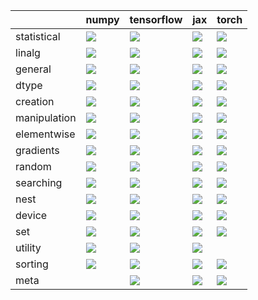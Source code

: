 |              | numpy                                                                                                                                           | tensorflow                                                                                                                                      | jax                                                                                                                                             | torch                                                                                                                                           |
|:-------------|:------------------------------------------------------------------------------------------------------------------------------------------------|:------------------------------------------------------------------------------------------------------------------------------------------------|:------------------------------------------------------------------------------------------------------------------------------------------------|:------------------------------------------------------------------------------------------------------------------------------------------------|
| statistical  | <a href="Functional API/Core/statistical.md" rel="noopener noreferrer" target="_blank"><img src=https://img.shields.io/badge/-failure-red></a>  | <a href="Functional API/Core/statistical.md" rel="noopener noreferrer" target="_blank"><img src=https://img.shields.io/badge/-failure-red></a>  | <a href="Functional API/Core/statistical.md" rel="noopener noreferrer" target="_blank"><img src=https://img.shields.io/badge/-failure-red></a>  | <a href="Functional API/Core/statistical.md" rel="noopener noreferrer" target="_blank"><img src=https://img.shields.io/badge/-failure-red></a>  |
| linalg       | <a href="Functional API/Core/linalg.md" rel="noopener noreferrer" target="_blank"><img src=https://img.shields.io/badge/-failure-red></a>       | <a href="Functional API/Core/linalg.md" rel="noopener noreferrer" target="_blank"><img src=https://img.shields.io/badge/-failure-red></a>       | <a href="Functional API/Core/linalg.md" rel="noopener noreferrer" target="_blank"><img src=https://img.shields.io/badge/-failure-red></a>       | <a href="Functional API/Core/linalg.md" rel="noopener noreferrer" target="_blank"><img src=https://img.shields.io/badge/-failure-red></a>       |
| general      | <a href="Functional API/Core/general.md" rel="noopener noreferrer" target="_blank"><img src=https://img.shields.io/badge/-failure-red></a>      | <a href="Functional API/Core/general.md" rel="noopener noreferrer" target="_blank"><img src=https://img.shields.io/badge/-failure-red></a>      | <a href="Functional API/Core/general.md" rel="noopener noreferrer" target="_blank"><img src=https://img.shields.io/badge/-failure-red></a>      | <a href="Functional API/Core/general.md" rel="noopener noreferrer" target="_blank"><img src=https://img.shields.io/badge/-failure-red></a>      |
| dtype        | <a href="Functional API/Core/dtype.md" rel="noopener noreferrer" target="_blank"><img src=https://img.shields.io/badge/-failure-red></a>        | <a href="Functional API/Core/dtype.md" rel="noopener noreferrer" target="_blank"><img src=https://img.shields.io/badge/-failure-red></a>        | <a href="Functional API/Core/dtype.md" rel="noopener noreferrer" target="_blank"><img src=https://img.shields.io/badge/-failure-red></a>        | <a href="Functional API/Core/dtype.md" rel="noopener noreferrer" target="_blank"><img src=https://img.shields.io/badge/-failure-red></a>        |
| creation     | <a href="Functional API/Core/creation.md" rel="noopener noreferrer" target="_blank"><img src=https://img.shields.io/badge/-failure-red></a>     | <a href="Functional API/Core/creation.md" rel="noopener noreferrer" target="_blank"><img src=https://img.shields.io/badge/-failure-red></a>     | <a href="Functional API/Core/creation.md" rel="noopener noreferrer" target="_blank"><img src=https://img.shields.io/badge/-failure-red></a>     | <a href="Functional API/Core/creation.md" rel="noopener noreferrer" target="_blank"><img src=https://img.shields.io/badge/-failure-red></a>     |
| manipulation | <a href="Functional API/Core/manipulation.md" rel="noopener noreferrer" target="_blank"><img src=https://img.shields.io/badge/-failure-red></a> | <a href="Functional API/Core/manipulation.md" rel="noopener noreferrer" target="_blank"><img src=https://img.shields.io/badge/-failure-red></a> | <a href="Functional API/Core/manipulation.md" rel="noopener noreferrer" target="_blank"><img src=https://img.shields.io/badge/-failure-red></a> | <a href="Functional API/Core/manipulation.md" rel="noopener noreferrer" target="_blank"><img src=https://img.shields.io/badge/-failure-red></a> |
| elementwise  | <a href="Functional API/Core/elementwise.md" rel="noopener noreferrer" target="_blank"><img src=https://img.shields.io/badge/-failure-red></a>  | <a href="Functional API/Core/elementwise.md" rel="noopener noreferrer" target="_blank"><img src=https://img.shields.io/badge/-failure-red></a>  | <a href="Functional API/Core/elementwise.md" rel="noopener noreferrer" target="_blank"><img src=https://img.shields.io/badge/-failure-red></a>  | <a href="Functional API/Core/elementwise.md" rel="noopener noreferrer" target="_blank"><img src=https://img.shields.io/badge/-failure-red></a>  |
| gradients    | <a href="Functional API/Core/gradients.md" rel="noopener noreferrer" target="_blank"><img src=https://img.shields.io/badge/-failure-red></a>    | <a href="Functional API/Core/gradients.md" rel="noopener noreferrer" target="_blank"><img src=https://img.shields.io/badge/-failure-red></a>    | <a href="Functional API/Core/gradients.md" rel="noopener noreferrer" target="_blank"><img src=https://img.shields.io/badge/-failure-red></a>    | <a href="Functional API/Core/gradients.md" rel="noopener noreferrer" target="_blank"><img src=https://img.shields.io/badge/-failure-red></a>    |
| random       | <a href="Functional API/Core/random.md" rel="noopener noreferrer" target="_blank"><img src=https://img.shields.io/badge/-failure-red></a>       | <a href="Functional API/Core/random.md" rel="noopener noreferrer" target="_blank"><img src=https://img.shields.io/badge/-failure-red></a>       | <a href="Functional API/Core/random.md" rel="noopener noreferrer" target="_blank"><img src=https://img.shields.io/badge/-failure-red></a>       | <a href="Functional API/Core/random.md" rel="noopener noreferrer" target="_blank"><img src=https://img.shields.io/badge/-failure-red></a>       |
| searching    | <a href="Functional API/Core/searching.md" rel="noopener noreferrer" target="_blank"><img src=https://img.shields.io/badge/-failure-red></a>    | <a href="Functional API/Core/searching.md" rel="noopener noreferrer" target="_blank"><img src=https://img.shields.io/badge/-failure-red></a>    | <a href="Functional API/Core/searching.md" rel="noopener noreferrer" target="_blank"><img src=https://img.shields.io/badge/-failure-red></a>    | <a href="Functional API/Core/searching.md" rel="noopener noreferrer" target="_blank"><img src=https://img.shields.io/badge/-failure-red></a>    |
| nest         | <a href="Functional API/Core/nest.md" rel="noopener noreferrer" target="_blank"><img src=https://img.shields.io/badge/-failure-red></a>         | <a href="Functional API/Core/nest.md" rel="noopener noreferrer" target="_blank"><img src=https://img.shields.io/badge/-failure-red></a>         | <a href="Functional API/Core/nest.md" rel="noopener noreferrer" target="_blank"><img src=https://img.shields.io/badge/-success-success></a>     | <a href="Functional API/Core/nest.md" rel="noopener noreferrer" target="_blank"><img src=https://img.shields.io/badge/-failure-red></a>         |
| device       | <a href="Functional API/Core/device.md" rel="noopener noreferrer" target="_blank"><img src=https://img.shields.io/badge/-failure-red></a>       | <a href="Functional API/Core/device.md" rel="noopener noreferrer" target="_blank"><img src=https://img.shields.io/badge/-failure-red></a>       | <a href="Functional API/Core/device.md" rel="noopener noreferrer" target="_blank"><img src=https://img.shields.io/badge/-failure-red></a>       | <a href="Functional API/Core/device.md" rel="noopener noreferrer" target="_blank"><img src=https://img.shields.io/badge/-failure-red></a>       |
| set          | <a href="Functional API/Core/set.md" rel="noopener noreferrer" target="_blank"><img src=https://img.shields.io/badge/-failure-red></a>          | <a href="Functional API/Core/set.md" rel="noopener noreferrer" target="_blank"><img src=https://img.shields.io/badge/-failure-red></a>          | <a href="Functional API/Core/set.md" rel="noopener noreferrer" target="_blank"><img src=https://img.shields.io/badge/-failure-red></a>          | <a href="Functional API/Core/set.md" rel="noopener noreferrer" target="_blank"><img src=https://img.shields.io/badge/-failure-red></a>          |
| utility      | <a href="Functional API/Core/utility.md" rel="noopener noreferrer" target="_blank"><img src=https://img.shields.io/badge/-failure-red></a>      | <a href="Functional API/Core/utility.md" rel="noopener noreferrer" target="_blank"><img src=https://img.shields.io/badge/-failure-red></a>      | <a href="Functional API/Core/utility.md" rel="noopener noreferrer" target="_blank"><img src=https://img.shields.io/badge/-failure-red></a>      |                                                                                                                                                 |
| sorting      | <a href="Functional API/Core/sorting.md" rel="noopener noreferrer" target="_blank"><img src=https://img.shields.io/badge/-failure-red></a>      | <a href="Functional API/Core/sorting.md" rel="noopener noreferrer" target="_blank"><img src=https://img.shields.io/badge/-failure-red></a>      | <a href="Functional API/Core/sorting.md" rel="noopener noreferrer" target="_blank"><img src=https://img.shields.io/badge/-failure-red></a>      | <a href="Functional API/Core/sorting.md" rel="noopener noreferrer" target="_blank"><img src=https://img.shields.io/badge/-failure-red></a>      |
| meta         |                                                                                                                                                 | <a href="Functional API/Core/meta.md" rel="noopener noreferrer" target="_blank"><img src=https://img.shields.io/badge/-failure-red></a>         | <a href="Functional API/Core/meta.md" rel="noopener noreferrer" target="_blank"><img src=https://img.shields.io/badge/-failure-red></a>         | <a href="Functional API/Core/meta.md" rel="noopener noreferrer" target="_blank"><img src=https://img.shields.io/badge/-failure-red></a>         |
